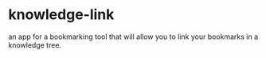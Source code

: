 # knowledge-link
an app for a bookmarking tool that will allow you to link your bookmarks in a knowledge tree.
